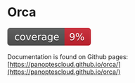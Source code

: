 # Orca

![coverage](https://raw.githubusercontent.com/panoptescloud/orca/badges/.badges/main/coverage.svg)


Documentation is found on Github pages: [https://panoptescloud.github.io/orca/](https://panoptescloud.github.io/orca/)
